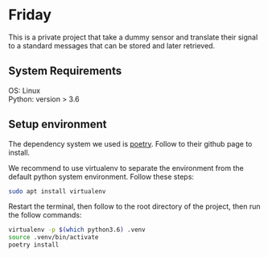 # Friday
This is a private project that take a dummy sensor and translate their signal to a standard messages that can be stored and later retrieved.

## System Requirements
OS: Linux  
Python: version > 3.6

## Setup environment
The dependency system we used is [poetry](https://github.com/python-poetry/poetry). Follow to their github page to install.

We recommend to use virtualenv to separate the environment from the default python system environment. Follow these steps:
```bash
sudo apt install virtualenv
```

Restart the terminal, then follow to the root directory of the project, then run the follow commands:
```bash
virtualenv -p $(which python3.6) .venv
source .venv/bin/activate
poetry install
```
